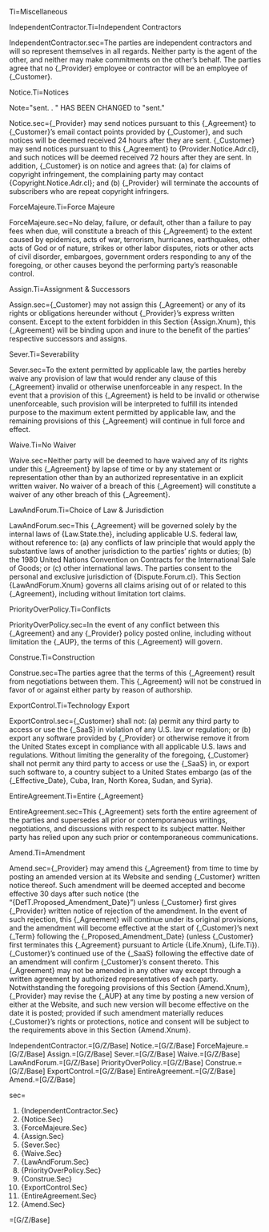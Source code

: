 Ti=Miscellaneous

IndependentContractor.Ti=Independent Contractors

IndependentContractor.sec=The parties are independent contractors and will so represent themselves in all regards. Neither party is the agent of the other, and neither may make commitments on the other’s behalf. The parties agree that no {_Provider} employee or contractor will be an employee of {_Customer}.

Notice.Ti=Notices

Note="sent. . " HAS BEEN CHANGED to "sent."

Notice.sec={_Provider} may send notices pursuant to this {_Agreement} to {_Customer}’s email contact points provided by {_Customer}, and such notices will be deemed received 24 hours after they are sent. {_Customer} may send notices pursuant to this {_Agreement} to {Provider.Notice.Adr.cl}, and such notices will be deemed received 72 hours after they are sent. In addition, {_Customer} is on notice and agrees that: (a) for claims of copyright infringement, the complaining party may contact {Copyright.Notice.Adr.cl}; and (b) {_Provider} will terminate the accounts of subscribers who are repeat copyright infringers.

ForceMajeure.Ti=Force Majeure

ForceMajeure.sec=No delay, failure, or default, other than a failure to pay fees when due, will constitute a breach of this {_Agreement} to the extent caused by epidemics, acts of war, terrorism, hurricanes, earthquakes, other acts of God or of nature, strikes or other labor disputes, riots or other acts of civil disorder, embargoes, government orders responding to any of the foregoing, or other causes beyond the performing party’s reasonable control.

Assign.Ti=Assignment & Successors

Assign.sec={_Customer} may not assign this {_Agreement} or any of its rights or obligations hereunder without {_Provider}’s express written consent. Except to the extent forbidden in this Section {Assign.Xnum}, this {_Agreement} will be binding upon and inure to the benefit of the parties’ respective successors and assigns.

Sever.Ti=Severability

Sever.sec=To the extent permitted by applicable law, the parties hereby waive any provision of law that would render any clause of this {_Agreement} invalid or otherwise unenforceable in any respect. In the event that a provision of this {_Agreement} is held to be invalid or otherwise unenforceable, such provision will be interpreted to fulfill its intended purpose to the maximum extent permitted by applicable law, and the remaining provisions of this {_Agreement} will continue in full force and effect.

Waive.Ti=No Waiver

Waive.sec=Neither party will be deemed to have waived any of its rights under this {_Agreement} by lapse of time or by any statement or representation other than by an authorized representative in an explicit written waiver. No waiver of a breach of this {_Agreement} will constitute a waiver of any other breach of this {_Agreement}.

LawAndForum.Ti=Choice of Law & Jurisdiction

LawAndForum.sec=This {_Agreement} will be governed solely by the internal laws of {Law.State.the}, including applicable U.S. federal law, without reference to: (a) any conflicts of law principle that would apply the substantive laws of another jurisdiction to the parties’ rights or duties; (b) the 1980 United Nations Convention on Contracts for the International Sale of Goods; or (c) other international laws. The parties consent to the personal and exclusive jurisdiction of {Dispute.Forum.cl}. This Section {LawAndForum.Xnum} governs all claims arising out of or related to this {_Agreement}, including without limitation tort claims.

PriorityOverPolicy.Ti=Conflicts

PriorityOverPolicy.sec=In the event of any conflict between this {_Agreement} and any {_Provider} policy posted online, including without limitation the {_AUP}, the terms of this {_Agreement} will govern.

Construe.Ti=Construction

Construe.sec=The parties agree that the terms of this {_Agreement} result from negotiations between them. This {_Agreement} will not be construed in favor of or against either party by reason of authorship.

ExportControl.Ti=Technology Export

ExportControl.sec={_Customer} shall not: (a) permit any third party to access or use the {_SaaS} in violation of any U.S. law or regulation; or (b) export any software provided by {_Provider} or otherwise remove it from the United States except in compliance with all applicable U.S. laws and regulations. Without limiting the generality of the foregoing, {_Customer} shall not permit any third party to access or use the {_SaaS} in, or export such software to, a country subject to a United States embargo (as of the {_Effective_Date}, Cuba, Iran, North Korea, Sudan, and Syria).

EntireAgreement.Ti=Entire {_Agreement}

EntireAgreement.sec=This {_Agreement} sets forth the entire agreement of the parties and supersedes all prior or contemporaneous writings, negotiations, and discussions with respect to its subject matter. Neither party has relied upon any such prior or contemporaneous communications.

Amend.Ti=Amendment

Amend.sec={_Provider} may amend this {_Agreement} from time to time by posting an amended version at its Website and sending {_Customer} written notice thereof. Such amendment will be deemed accepted and become effective 30 days after such notice (the “{DefT.Proposed_Amendment_Date}”) unless {_Customer} first gives {_Provider} written notice of rejection of the amendment. In the event of such rejection, this {_Agreement} will continue under its original provisions, and the amendment will become effective at the start of {_Customer}’s next {_Term} following the {_Proposed_Amendment_Date} (unless {_Customer} first terminates this {_Agreement} pursuant to Article {Life.Xnum}, {Life.Ti}). {_Customer}’s continued use of the {_SaaS} following the effective date of an amendment will confirm {_Customer}’s consent thereto. This {_Agreement} may not be amended in any other way except through a written agreement by authorized representatives of each party. Notwithstanding the foregoing provisions of this Section {Amend.Xnum}, {_Provider} may revise the {_AUP} at any time by posting a new version of either at the Website, and such new version will become effective on the date it is posted; provided if such amendment materially reduces {_Customer}’s rights or protections, notice and consent will be subject to the requirements above in this Section {Amend.Xnum}.

IndependentContractor.=[G/Z/Base]
Notice.=[G/Z/Base]
ForceMajeure.=[G/Z/Base]
Assign.=[G/Z/Base]
Sever.=[G/Z/Base]
Waive.=[G/Z/Base]
LawAndForum.=[G/Z/Base]
PriorityOverPolicy.=[G/Z/Base]
Construe.=[G/Z/Base]
ExportControl.=[G/Z/Base]
EntireAgreement.=[G/Z/Base]
Amend.=[G/Z/Base]

sec=<ol><li>{IndependentContractor.Sec}</li><li>{Notice.Sec}</li><li>{ForceMajeure.Sec}</li><li>{Assign.Sec}</li><li>{Sever.Sec}</li><li>{Waive.Sec}</li><li>{LawAndForum.Sec}</li><li>{PriorityOverPolicy.Sec}</li><li>{Construe.Sec}</li><li>{ExportControl.Sec}</li><li>{EntireAgreement.Sec}</li><li>{Amend.Sec}</li></ol>

=[G/Z/Base]
